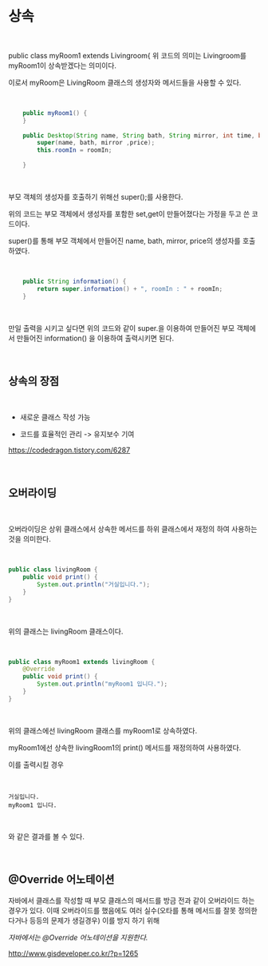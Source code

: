 상속
================

<br/>

public class myRoom1 extends Livingroom{
 위 코드의 의미는 Livingroom를 myRoom1이 상속받겠다는 의미이다. 

이로서 myRoom은 LivingRoom 클래스의 생성자와 메서드들을 사용할 수 있다.

<br/>

```Java
	public myRoom1() {
	}
	
	public Desktop(String name, String bath, String mirror, int time, boolean roomIn) {
		super(name, bath, mirror ,price);
		this.roomIn = roomIn;
		
	}
```

<br/>

부모 객체의 생성자를 호출하기 위해선 super();를 사용한다.

위의 코드는 부모 객체에서 생성자를 포함한 set,get이 만들어졌다는 가정을 두고 쓴 코드이다.

super()를 통해 부모 객체에서 만들어진 name, bath, mirror, price의 생성자를 호출하였다.

<br/>

```Java
	public String information() {
		return super.information() + ", roomIn : " + roomIn;
	}
```

<br/>

만일 출력을 시키고 싶다면 위의 코드와 같이 super.을 이용하여 만들어진 부모 객체에서 만들어진 information() 을 이용하여 출력시키면 된다.

<br/>

## 상속의 장점 

<br/>

* 새로운 클래스 작성 가능

* 코드를 효율적인 관리 -> 유지보수 기여

https://codedragon.tistory.com/6287

<br/>

## 오버라이딩

<br/>

오버라이딩은 상위 클래스에서 상속한 메서드를 하위 클래스에서 재정의 하여 사용하는 것을 의미한다.

<br/>

```Java
public class livingRoom {
    public void print() {
		System.out.println("거실입니다.");
	}
}
```
<br/>

위의 클래스는 livingRoom 클래스이다.

<br/>

```Java
public class myRoom1 extends livingRoom {
    @Override
    public void print() {
		System.out.println("myRoom1 입니다.");
	}
}
```

<br/>

위의 클래스에선 livingRoom 클래스를 myRoom1로 상속하였다.

myRoom1에선 상속한 livingRoom1의 print() 메서드를 재정의하여 사용하였다.

이를 출력시킬 경우

<br/>

```
거실입니다.
myRoom1 입니다.
```

<br/>

와 같은 결과를 볼 수 있다.

<br/>

## @Override 어노테이션

자바에서 클래스를 작성할 때 부모 클래스의 매서드를 방금 전과 같이 오버라이드 하는 경우가 있다. 
이때 오버라이드를 했음에도 여러 실수(오타를 통해 메서드를 잘못 정의한다거나 등등의 문제가 생길경우) 이를 방지 하기 위해 

*자바에서는 @Override 어노테이션을 지원한다.*


http://www.gisdeveloper.co.kr/?p=1265
